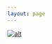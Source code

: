 ```yaml
---
layout: page
---
```


[![alt](https://www.keepandshare.com/userpics/h/e/a/r/tnhandstraining/2015-04/ss/logo-34966102.jpg?ts=1428903134)](https://heartandhandstraining.github.io/main/)
